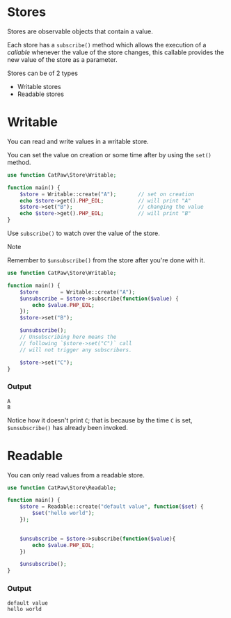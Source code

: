 # Stores

Stores are observable objects that contain a value.

Each store has a `subscribe()` method which allows the execution of a _callable_ whenever the value of the store changes, this callable provides the new value of the store as a parameter.

Stores can be of 2 types

- Writable stores
- Readable stores


# Writable

You can read and write values in a writable store.

You can set the value on creation or some time after by using the `set()` method.

```php
use function CatPaw\Store\Writable;

function main() {
    $store = Writable::create("A");       // set on creation
    echo $store->get().PHP_EOL;           // will print "A"
    $store->set("B");                     // changing the value
    echo $store->get().PHP_EOL;           // will print "B"
}
```

Use `subscribe()` to watch over the value of the store.
> [!NOTE]
> Remember to `$unsubscribe()` from the store after you're done with it.

```php
use function CatPaw\Store\Writable;

function main() {
    $store       = Writable::create("A");
    $unsubscribe = $store->subscribe(function($value) {
        echo $value.PHP_EOL;
    });
    $store->set("B");

    $unsubscribe();
    // Unsubscribing here means the
    // following `$store->set("C")` call
    // will not trigger any subscribers.

    $store->set("C");
}
```

### Output

```
A
B
```

Notice how it doesn't print `C`; that is because by the time `C` is set, `$unsubscribe()` has already been invoked.

# Readable

You can only read values from a readable store.

```php
use function CatPaw\Store\Readable;

function main() {
    $store = Readable::create("default value", function($set) {
        $set("hello world");
    });

    
    $unsubscribe = $store->subscribe(function($value){
        echo $value.PHP_EOL;
    })

    $unsubscribe();
}
```

### Output

```sh
default value
hello world
```
